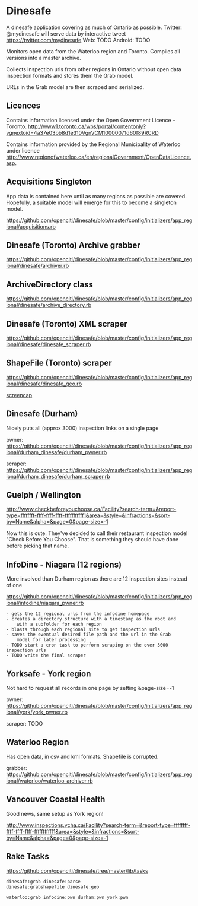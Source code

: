 Dinesafe
===

A dinesafe application covering as much of Ontario as possible.
Twitter: @mydinesafe will serve data by interactive tweet
https://twitter.com/mydinesafe
Web: TODO
Android: TODO

Monitors open data from the Waterloo region and Toronto.
Compiles all versions into a master archive.

Collects inspection urls from other regions in Ontario without
open data inspection formats and stores them the Grab model.

URLs in the Grab model are then scraped and serialized.

Licences
---
Contains information licensed under the Open Government Licence – Toronto.
http://www1.toronto.ca/wps/portal/contentonly?vgnextoid=4a37e03bb8d1e310VgnVCM10000071d60f89RCRD

Contains information provided by the Regional Municipality of Waterloo under licence
http://www.regionofwaterloo.ca/en/regionalGovernment/OpenDataLicence.asp.

Acquisitions Singleton
---
App data is contained here until as many regions as possible are covered.
Hopefully, a suitable model will emerge for this to become a singleton model.

https://github.com/openciti/dinesafe/blob/master/config/initializers/app_regional/acquisitions.rb


Dinesafe (Toronto) Archive grabber
---
https://github.com/openciti/dinesafe/blob/master/config/initializers/app_regional/dinesafe/archiver.rb

ArchiveDirectory class
---
https://github.com/openciti/dinesafe/blob/master/config/initializers/app_regional/dinesafe/archive_directory.rb

Dinesafe (Toronto) XML scraper
---
https://github.com/openciti/dinesafe/blob/master/config/initializers/app_regional/dinesafe/dinesafe_scraper.rb

ShapeFile (Toronto) scraper
---
https://github.com/openciti/dinesafe/blob/master/config/initializers/app_regional/dinesafe/dinesafe_geo.rb

[screencap](https://raw.githubusercontent.com/openciti/dinesafe/master/app/assets/images/dev_screenshots/geo.png)


Dinesafe (Durham)
---
Nicely puts all (approx 3000) inspection links on a single page

pwner:
https://github.com/openciti/dinesafe/blob/master/config/initializers/app_regional/durham_dinesafe/durham_pwner.rb

scraper:
https://github.com/openciti/dinesafe/blob/master/config/initializers/app_regional/durham_dinesafe/durham_scraper.rb

Guelph / Wellington
---

http://www.checkbeforeyouchoose.ca/Facility?search-term=&report-type=ffffffff-ffff-ffff-ffff-fffffffffff1&area=&style=&infractions=&sort-by=Name&alpha=&page=0&page-size=-1

Now this is cute. They've decided to call their restaurant inspection model "Check Before You Choose".
That is something they should have done before picking that name.

InfoDine - Niagara (12 regions)
---

More involved than Durham region as there are 12 inspection sites instead of one

https://github.com/openciti/dinesafe/blob/master/config/initializers/app_regional/infodine/niagara_pwner.rb

    - gets the 12 regional urls from the infodine homepage
    - creates a directory structure with a timestamp as the root and
        with a subfolder for each region
    - blasts through each regional site to get inspection urls
    - saves the eventual desired file path and the url in the Grab
        model for later processing
    - TODO start a cron task to perform scraping on the over 3000 inspection urls
    - TODO write the final scraper

Yorksafe - York region
---

Not hard to request all records in one page by setting &page-size=-1

pwner:
https://github.com/openciti/dinesafe/blob/master/config/initializers/app_regional/york/york_pwner.rb

scraper: TODO

Waterloo Region
---
Has open data, in csv and kml formats. Shapefile is corrupted.

grabber:
https://github.com/openciti/dinesafe/blob/master/config/initializers/app_regional/waterloo/waterloo_archiver.rb


Vancouver Coastal Health
---
Good news, same setup as York region!

http://www.inspections.vcha.ca/Facility?search-term=&report-type=ffffffff-ffff-ffff-ffff-fffffffffff1&area=&style=&infractions=&sort-by=Name&alpha=&page=0&page-size=-1



Rake Tasks
---
https://github.com/openciti/dinesafe/tree/master/lib/tasks

    dinesafe:grab dinesafe:parse
    dinesafe:grabshapefile dinesafe:geo

    waterloo:grab infodine:pwn durham:pwn york:pwn

